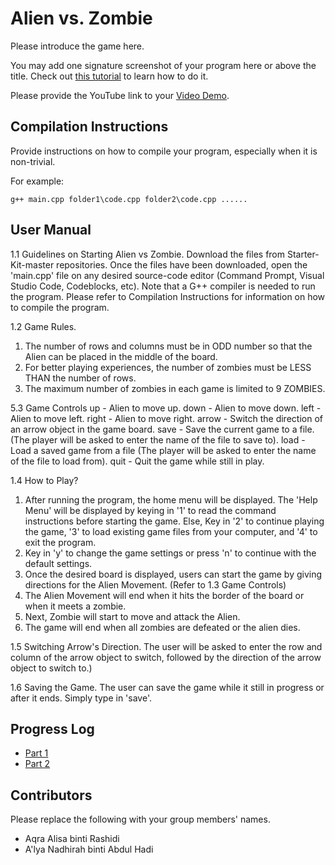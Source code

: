 # Alien vs. Zombie

Please introduce the game here.

You may add one signature screenshot of your program here or above the title. Check out [this tutorial](https://www.digitalocean.com/community/tutorials/markdown-markdown-images) to learn how to do it.

Please provide the YouTube link to your [Video Demo](https://youtube.com).

## Compilation Instructions

Provide instructions on how to compile your program, especially when it is non-trivial.

For example:

```
g++ main.cpp folder1\code.cpp folder2\code.cpp ......
```

## User Manual
1.1 Guidelines on Starting Alien vs Zombie.
Download the files from Starter-Kit-master repositories. Once the files have been downloaded, open the 'main.cpp' file on any desired source-code editor (Command Prompt, Visual Studio Code, Codeblocks, etc). Note that a G++ compiler is needed to run the program.
Please refer to Compilation Instructions for information on how to compile the program.

1.2 Game Rules.
1. The number of rows and columns must be in ODD number so that the Alien can be placed in the middle of the board.
2. For better playing experiences, the number of zombies must be LESS THAN the number of rows.
3. The maximum number of zombies in each game is limited to 9 ZOMBIES.

5.3 Game Controls
up - Alien to move up.
down - Alien to move down.
left - Alien to move left.
right - Alien to move right.
arrow - Switch the direction of an arrow object in the game board.
save - Save the current game to a file.
(The player will be asked to enter the name of the file to save to).
load - Load a saved game from a file
(The player will be asked to enter the name of the file to load from).
quit - Quit the game while still in play.

1.4 How to Play?
1. After running the program, the home menu will be displayed. The 'Help Menu' will be displayed by keying in '1' to read the command instructions before starting the game. Else, Key in '2' to continue playing the game, '3' to load existing game files from your computer, and '4' to exit the program.
2. Key in 'y' to change the game settings or press 'n' to continue with the default settings.
3. Once the desired board is displayed, users can start the game by giving directions for the Alien Movement. (Refer to 1.3 Game Controls)
4. The Alien Movement will end when it hits the border of the board or when it meets a zombie.
5. Next, Zombie will start to move and attack the Alien.
6. The game will end when all zombies are defeated or the alien dies.

1.5 Switching Arrow's Direction.
The user will be asked to enter the row and column of the arrow object
to switch, followed by the direction of the arrow object to switch to.)

1.6 Saving the Game.
The user can save the game while it still in progress or after it ends.
Simply type in 'save'. 


## Progress Log

- [Part 1](PART1.md)
- [Part 2](PART2.md)

## Contributors

Please replace the following with your group members' names. 

- Aqra Alisa binti Rashidi
- A'lya Nadhirah binti Abdul Hadi


